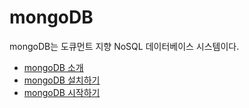 # mongoDB
mongoDB는 도큐먼트 지향 NoSQL 데이터베이스 시스템이다.

* [mongoDB 소개](https://github.com/sshplendid/til/tree/master/mongoDB/mogodb_introduction.md)
* [mongoDB 설치하기](https://github.com/sshplendid/til/tree/master/mongoDB/install_mongodb.md)
* [mongoDB 시작하기](https://github.com/sshplendid/til/tree/master/mongoDB/start_with_mongodb.md)
